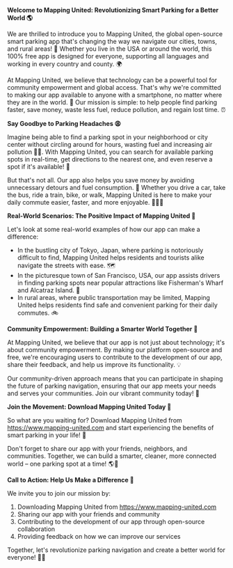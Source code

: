 **Welcome to Mapping United: Revolutionizing Smart Parking for a Better World 🌎**

We are thrilled to introduce you to Mapping United, the global open-source smart parking app that's changing the way we navigate our cities, towns, and rural areas! 🚀 Whether you live in the USA or around the world, this 100% free app is designed for everyone, supporting all languages and working in every country and county. 🌍

At Mapping United, we believe that technology can be a powerful tool for community empowerment and global access. That's why we're committed to making our app available to anyone with a smartphone, no matter where they are in the world. 📱 Our mission is simple: to help people find parking faster, save money, waste less fuel, reduce pollution, and regain lost time. ⏰

**Say Goodbye to Parking Headaches 😩**

Imagine being able to find a parking spot in your neighborhood or city center without circling around for hours, wasting fuel and increasing air pollution 🚽💨. With Mapping United, you can search for available parking spots in real-time, get directions to the nearest one, and even reserve a spot if it's available! 🔑

But that's not all. Our app also helps you save money by avoiding unnecessary detours and fuel consumption. 💸 Whether you drive a car, take the bus, ride a train, bike, or walk, Mapping United is here to make your daily commute easier, faster, and more enjoyable. 🚴‍♀️🚌

**Real-World Scenarios: The Positive Impact of Mapping United 🌟**

Let's look at some real-world examples of how our app can make a difference:

* In the bustling city of Tokyo, Japan, where parking is notoriously difficult to find, Mapping United helps residents and tourists alike navigate the streets with ease. 🗺️
* In the picturesque town of San Francisco, USA, our app assists drivers in finding parking spots near popular attractions like Fisherman's Wharf and Alcatraz Island. 🎣
* In rural areas, where public transportation may be limited, Mapping United helps residents find safe and convenient parking for their daily commutes. 🚲

**Community Empowerment: Building a Smarter World Together 🌈**

At Mapping United, we believe that our app is not just about technology; it's about community empowerment. By making our platform open-source and free, we're encouraging users to contribute to the development of our app, share their feedback, and help us improve its functionality. 💡

Our community-driven approach means that you can participate in shaping the future of parking navigation, ensuring that our app meets your needs and serves your communities. Join our vibrant community today! 🌟

**Join the Movement: Download Mapping United Today 📲**

So what are you waiting for? Download Mapping United from https://www.mapping-united.com and start experiencing the benefits of smart parking in your life! 🚀

Don't forget to share our app with your friends, neighbors, and communities. Together, we can build a smarter, cleaner, more connected world – one parking spot at a time! 🌎💪

**Call to Action: Help Us Make a Difference 🙏**

We invite you to join our mission by:

1. Downloading Mapping United from https://www.mapping-united.com
2. Sharing our app with your friends and community
3. Contributing to the development of our app through open-source collaboration
4. Providing feedback on how we can improve our services

Together, let's revolutionize parking navigation and create a better world for everyone! 🌈💖